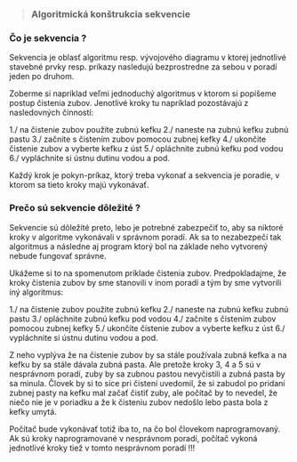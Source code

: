 >### Algoritmická konštrukcia sekvencie

### Čo je sekvencia ?

Sekvencia je oblasť algoritmu resp. vývojového diagramu v ktorej jednotlivé stavebné prvky resp. príkazy nasledujú bezprostredne za sebou v poradí jeden po druhom.

Zoberme si napríklad veľmi jednoduchý algoritmus v ktorom si popíšeme postup čistenia zubov. Jenotlivé kroky tu napríklad pozostávajú z nasledovných činností:

1./ na čistenie zubov použite zubnú kefku
2./ naneste na zubnú kefku zubnú pastu
3./ začnite s čistením zubov pomocou zubnej kefky
4./ ukončite čistenie zubov a vyberte kefku z úst
5./ opláchnite zubnú kefku pod vodou
6./ vypláchnite si ústnu dutinu vodou a pod.

Každý krok je pokyn-príkaz, ktorý treba vykonať a sekvencia je poradie, v ktorom sa tieto kroky majú vykonávať.

### Prečo sú sekvencie dôležité ?

Sekvencie sú dôležité preto, lebo je potrebné zabezpečiť to, aby sa niktoré kroky v algoritme vykonávali v správnom poradí. Ak sa to nezabezpečí tak algoritmus a následne aj program ktorý bol na základe neho vytvorený nebude fungovať správne. 

Ukážeme si to na spomenutom príklade čistenia zubov. Predpokladajme, že kroky čistenia zubov by sme stanovili v inom poradí a tým by sme vytvorili iný algoritmus:


1./ na čistenie zubov použite zubnú kefku
2./ naneste na zubnú kefku zubnú pastu
3./ opláchnite zubnú kefku pod vodou
4./ začnite s čistením zubov pomocou zubnej kefky
5./ ukončite čistenie zubov a vyberte kefku z úst
6./ vypláchnite si ústnu dutinu vodou a pod.

Z neho vyplýva že na čistenie zubov by sa stále používala zubná kefka a na kefku by sa stále dávala zubná pasta. Ale pretože kroky 3, 4 a 5 sú v nesprávnom poradí, zuby by sa zubnou pastou nevyčistili a zubná pasta by sa minula. Človek by si to síce pri čistení uvedomil, že si zabudol po pridaní zubnej pasty na kefku mal začať čistiť zuby, ale počítač by to nevedel, že niečo nie je v poriadku a že k čisteniu zubov nedošlo lebo pasta bola z kefky umytá.

Počítač bude vykonávať totiž iba to, na čo bol človekom naprogramovaný. Ak sú kroky naprogramované v nesprávnom poradí, počítač vykoná jednotlivé kroky tiež v tomto nesprávnom poradí !!! 